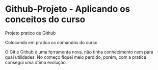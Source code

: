 # Github-Projeto - Aplicando os conceitos do curso
Projeto pratico de Github 

Colocando em pratica os comandos do curso

O Git e Github é uma ferramenta nova, não tinha conhecimento nem para qual utilidades.
No começo fiquei meio perdido, porém, com a pratica consegui uma ótima evolução.

